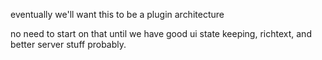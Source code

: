 eventually we'll want this to be a plugin architecture

no need to start on that until we have good ui state keeping, richtext, and better
server stuff probably.